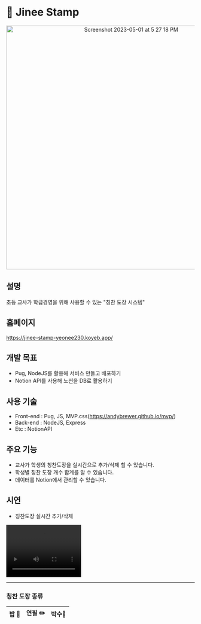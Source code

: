 # 🍒 Jinee Stamp

<p align="middle">
<img width="652" alt="Screenshot 2023-05-01 at 5 27 18 PM" src="https://user-images.githubusercontent.com/115549917/235428859-fa825a98-1d58-4f2a-944e-af2ed0a95301.png">

</p>


## 설명
초등 교사가 학급경영을 위해 사용할 수 있는 "칭찬 도장 시스템" </br>

## 홈페이지
https://jinee-stamp-yeonee230.koyeb.app/

## 개발 목표
* Pug, NodeJS를 활용해 서비스 만들고 배포하기
* Notion API를 사용해 노션을 DB로 활용하기 

## 사용 기술
* Front-end : Pug, JS, MVP.css(https://andybrewer.github.io/mvp/)
* Back-end : NodeJS, Express
* Etc : NotionAPI 

## 주요 기능
* 교사가 학생의 칭찬도장을 실시간으로 추가/삭제 할 수 있습니다.
* 학생별 칭찬 도장 개수 합계를 알 수 있습니다.
* 데이터를 Notion에서 관리할 수 있습니다.

## 시연
* 칭찬도장 실시간 추가/삭제

<video width="200" height="140" src="https://user-images.githubusercontent.com/115549917/235429021-9d60e485-da03-4ebf-b741-c5c14fa7d36a.mov"></video>

***

### 칭찬 도장 종류
|  밥 🍚  | 연필 ✏️  | 박수👏|
| :-------------------------: | :-------------------------: | :-------------------------: | 
